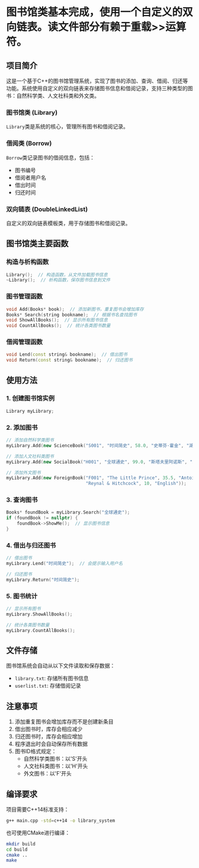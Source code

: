 # 图书馆类基本完成，使用一个自定义的双向链表。读文件部分有赖于重载>>运算符。

## 项目简介

这是一个基于C++的图书馆管理系统，实现了图书的添加、查询、借阅、归还等功能。系统使用自定义的双向链表来存储图书信息和借阅记录，支持三种类型的图书：自然科学类、人文社科类和外文类。

### 图书馆类 (Library)

`Library`类是系统的核心，管理所有图书和借阅记录。

### 借阅类 (Borrow)

`Borrow`类记录图书的借阅信息，包括：
- 图书编号
- 借阅者用户名
- 借出时间
- 归还时间

### 双向链表 (DoubleLinkedList)

自定义的双向链表模板类，用于存储图书和借阅记录。

## 图书馆类主要函数

### 构造与析构函数

```cpp
Library();  // 构造函数，从文件加载图书信息
~Library();  // 析构函数，保存图书信息到文件
```

### 图书管理函数

```cpp
void Add(Books* book);  // 添加新图书，重复图书会增加库存
Books* Search(string bookname);  // 根据书名查找图书
void ShowAllBooks();  // 显示所有图书信息
void CountAllBooks();  // 统计各类图书数量
```

### 借阅管理函数

```cpp
void Lend(const string& bookname);  // 借出图书
void Return(const string& bookname);  // 归还图书
```

## 使用方法

### 1. 创建图书馆实例

```cpp
Library myLibrary;
```

### 2. 添加图书

```cpp
// 添加自然科学类图书
myLibrary.Add(new ScienceBook("S001", "时间简史", 58.0, "史蒂芬·霍金", "湖南科学技术出版社", 5));

// 添加人文社科类图书
myLibrary.Add(new SocialBook("H001", "全球通史", 99.0, "斯塔夫里阿诺斯", "北京大学出版社", 3));

// 添加外文图书
myLibrary.Add(new ForeignBook("F001", "The Little Prince", 35.5, "Antoine de Saint-Exupéry", 
                              "Reynal & Hitchcock", 10, "English"));
```

### 3. 查询图书

```cpp
Books* foundBook = myLibrary.Search("全球通史");
if (foundBook != nullptr) {
    foundBook->ShowMe();  // 显示图书信息
}
```

### 4. 借出与归还图书

```cpp
// 借出图书
myLibrary.Lend("时间简史");  // 会提示输入用户名

// 归还图书
myLibrary.Return("时间简史");
```

### 5. 图书统计

```cpp
// 显示所有图书
myLibrary.ShowAllBooks();

// 统计各类图书数量
myLibrary.CountAllBooks();
```

## 文件存储

图书馆系统会自动从以下文件读取和保存数据：

- `library.txt`: 存储所有图书信息
- `userlist.txt`: 存储借阅记录

## 注意事项

1. 添加重复图书会增加库存而不是创建新条目
2. 借出图书时，库存会相应减少
3. 归还图书时，库存会相应增加
4. 程序退出时会自动保存所有数据
5. 图书ID格式规定：
    - 自然科学类图书：以'S'开头
    - 人文社科类图书：以'H'开头
    - 外文图书：以'F'开头

## 编译要求

项目需要C++14标准支持：

```bash
g++ main.cpp -std=c++14 -o library_system
```

也可使用CMake进行编译：

```bash
mkdir build
cd build
cmake ..
make
```